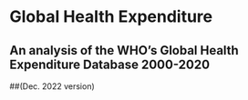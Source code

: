 # Global Health Expenditure
## An analysis of the WHO’s Global Health Expenditure Database 2000-2020
##(Dec. 2022 version)
